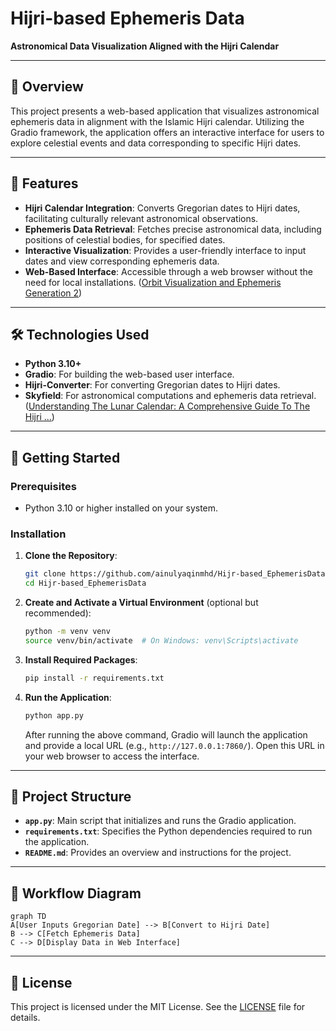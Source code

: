 # Hijri-based Ephemeris Data

**Astronomical Data Visualization Aligned with the Hijri Calendar**

---

## 📘 Overview

This project presents a web-based application that visualizes astronomical ephemeris data in alignment with the Islamic Hijri calendar. Utilizing the Gradio framework, the application offers an interactive interface for users to explore celestial events and data corresponding to specific Hijri dates.

---

## 🌟 Features

- **Hijri Calendar Integration**: Converts Gregorian dates to Hijri dates, facilitating culturally relevant astronomical observations.
- **Ephemeris Data Retrieval**: Fetches precise astronomical data, including positions of celestial bodies, for specified dates.
- **Interactive Visualization**: Provides a user-friendly interface to input dates and view corresponding ephemeris data.
- **Web-Based Interface**: Accessible through a web browser without the need for local installations. ([Orbit Visualization and Ephemeris Generation 2](https://studylib.net/doc/7732789/orbit-visualization-and-ephemeris-generation-2?utm_source=chatgpt.com))

---

## 🛠️ Technologies Used

- **Python 3.10+**
- **Gradio**: For building the web-based user interface.
- **Hijri-Converter**: For converting Gregorian dates to Hijri dates.
- **Skyfield**: For astronomical computations and ephemeris data retrieval. ([Understanding The Lunar Calendar: A Comprehensive Guide To The Hijri ...](https://ethiopianholidayscalendar.pages.dev/new-pshslh-understanding-the-lunar-calendar-a-comprehensive-guide-to-the-hijri-calendar-zkrkpi-pics/?utm_source=chatgpt.com))

---

## 🚀 Getting Started

### Prerequisites

- Python 3.10 or higher installed on your system.

### Installation

1. **Clone the Repository**:
   ```bash
   git clone https://github.com/ainulyaqinmhd/Hijr-based_EphemerisData.git
   cd Hijr-based_EphemerisData
   ```

2. **Create and Activate a Virtual Environment** (optional but recommended):
   ```bash
   python -m venv venv
   source venv/bin/activate  # On Windows: venv\Scripts\activate
   ```

3. **Install Required Packages**:
   ```bash
   pip install -r requirements.txt
   ```

4. **Run the Application**:
   ```bash
   python app.py
   ```
   After running the above command, Gradio will launch the application and provide a local URL (e.g., `http://127.0.0.1:7860/`). Open this URL in your web browser to access the interface.

---

## 📁 Project Structure

- **`app.py`**: Main script that initializes and runs the Gradio application.
- **`requirements.txt`**: Specifies the Python dependencies required to run the application.
- **`README.md`**: Provides an overview and instructions for the project.

---

## 🔄 Workflow Diagram


```mermaid
graph TD
A[User Inputs Gregorian Date] --> B[Convert to Hijri Date]
B --> C[Fetch Ephemeris Data]
C --> D[Display Data in Web Interface]
```


---

## 📄 License

This project is licensed under the MIT License. See the [LICENSE](LICENSE) file for details.
